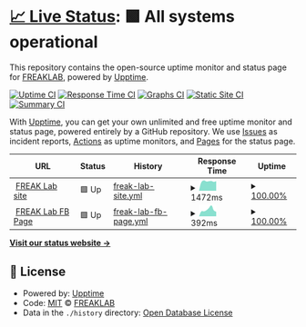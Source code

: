# [📈 Live Status](https://FREAKLAB.github.io/status): <!--live status--> **🟩 All systems operational**

This repository contains the open-source uptime monitor and status page for [FREAKLAB](https://FREAKLAB.github.io/status), powered by [Upptime](https://github.com/upptime/upptime).

[![Uptime CI](https://github.com/FREAKLAB/status/workflows/Uptime%20CI/badge.svg)](https://github.com/FREAKLAB/status/actions?query=workflow%3A%22Uptime+CI%22)
[![Response Time CI](https://github.com/FREAKLAB/status/workflows/Response%20Time%20CI/badge.svg)](https://github.com/FREAKLAB/status/actions?query=workflow%3A%22Response+Time+CI%22)
[![Graphs CI](https://github.com/FREAKLAB/status/workflows/Graphs%20CI/badge.svg)](https://github.com/FREAKLAB/status/actions?query=workflow%3A%22Graphs+CI%22)
[![Static Site CI](https://github.com/FREAKLAB/status/workflows/Static%20Site%20CI/badge.svg)](https://github.com/FREAKLAB/status/actions?query=workflow%3A%22Static+Site+CI%22)
[![Summary CI](https://github.com/FREAKLAB/status/workflows/Summary%20CI/badge.svg)](https://github.com/FREAKLAB/status/actions?query=workflow%3A%22Summary+CI%22)

With [Upptime](https://upptime.js.org), you can get your own unlimited and free uptime monitor and status page, powered entirely by a GitHub repository. We use [Issues](https://github.com/FREAKLAB/status/issues) as incident reports, [Actions](https://github.com/FREAKLAB/status/actions) as uptime monitors, and [Pages](https://FREAKLAB.github.io/status) for the status page.

<!--start: status pages-->
<!-- This summary is generated by Upptime (https://github.com/upptime/upptime) -->
<!-- Do not edit this manually, your changes will be overwritten -->
<!-- prettier-ignore -->
| URL | Status | History | Response Time | Uptime |
| --- | ------ | ------- | ------------- | ------ |
| <img alt="" src="https://icons.duckduckgo.com/ip3/freaklab.org.ico" height="13"> [FREAK Lab site](https://freaklab.org) | 🟩 Up | [freak-lab-site.yml](https://github.com/FREAKLAB/status/commits/HEAD/history/freak-lab-site.yml) | <details><summary><img alt="Response time graph" src="./graphs/freak-lab-site/response-time-week.png" height="20"> 1472ms</summary><br><a href="https://FREAKLAB.github.io/status/history/freak-lab-site"><img alt="Response time 1566" src="https://img.shields.io/endpoint?url=https%3A%2F%2Fraw.githubusercontent.com%2FFREAKLAB%2Fstatus%2FHEAD%2Fapi%2Ffreak-lab-site%2Fresponse-time.json"></a><br><a href="https://FREAKLAB.github.io/status/history/freak-lab-site"><img alt="24-hour response time 1493" src="https://img.shields.io/endpoint?url=https%3A%2F%2Fraw.githubusercontent.com%2FFREAKLAB%2Fstatus%2FHEAD%2Fapi%2Ffreak-lab-site%2Fresponse-time-day.json"></a><br><a href="https://FREAKLAB.github.io/status/history/freak-lab-site"><img alt="7-day response time 1472" src="https://img.shields.io/endpoint?url=https%3A%2F%2Fraw.githubusercontent.com%2FFREAKLAB%2Fstatus%2FHEAD%2Fapi%2Ffreak-lab-site%2Fresponse-time-week.json"></a><br><a href="https://FREAKLAB.github.io/status/history/freak-lab-site"><img alt="30-day response time 1566" src="https://img.shields.io/endpoint?url=https%3A%2F%2Fraw.githubusercontent.com%2FFREAKLAB%2Fstatus%2FHEAD%2Fapi%2Ffreak-lab-site%2Fresponse-time-month.json"></a><br><a href="https://FREAKLAB.github.io/status/history/freak-lab-site"><img alt="1-year response time 1566" src="https://img.shields.io/endpoint?url=https%3A%2F%2Fraw.githubusercontent.com%2FFREAKLAB%2Fstatus%2FHEAD%2Fapi%2Ffreak-lab-site%2Fresponse-time-year.json"></a></details> | <details><summary><a href="https://FREAKLAB.github.io/status/history/freak-lab-site">100.00%</a></summary><a href="https://FREAKLAB.github.io/status/history/freak-lab-site"><img alt="All-time uptime 99.99%" src="https://img.shields.io/endpoint?url=https%3A%2F%2Fraw.githubusercontent.com%2FFREAKLAB%2Fstatus%2FHEAD%2Fapi%2Ffreak-lab-site%2Fuptime.json"></a><br><a href="https://FREAKLAB.github.io/status/history/freak-lab-site"><img alt="24-hour uptime 100.00%" src="https://img.shields.io/endpoint?url=https%3A%2F%2Fraw.githubusercontent.com%2FFREAKLAB%2Fstatus%2FHEAD%2Fapi%2Ffreak-lab-site%2Fuptime-day.json"></a><br><a href="https://FREAKLAB.github.io/status/history/freak-lab-site"><img alt="7-day uptime 100.00%" src="https://img.shields.io/endpoint?url=https%3A%2F%2Fraw.githubusercontent.com%2FFREAKLAB%2Fstatus%2FHEAD%2Fapi%2Ffreak-lab-site%2Fuptime-week.json"></a><br><a href="https://FREAKLAB.github.io/status/history/freak-lab-site"><img alt="30-day uptime 100.00%" src="https://img.shields.io/endpoint?url=https%3A%2F%2Fraw.githubusercontent.com%2FFREAKLAB%2Fstatus%2FHEAD%2Fapi%2Ffreak-lab-site%2Fuptime-month.json"></a><br><a href="https://FREAKLAB.github.io/status/history/freak-lab-site"><img alt="1-year uptime 99.99%" src="https://img.shields.io/endpoint?url=https%3A%2F%2Fraw.githubusercontent.com%2FFREAKLAB%2Fstatus%2FHEAD%2Fapi%2Ffreak-lab-site%2Fuptime-year.json"></a></details>
| <img alt="" src="https://icons.duckduckgo.com/ip3/www.facebook.com.ico" height="13"> [FREAK Lab FB Page](https://www.facebook.com/FreakLaboratory) | 🟩 Up | [freak-lab-fb-page.yml](https://github.com/FREAKLAB/status/commits/HEAD/history/freak-lab-fb-page.yml) | <details><summary><img alt="Response time graph" src="./graphs/freak-lab-fb-page/response-time-week.png" height="20"> 392ms</summary><br><a href="https://FREAKLAB.github.io/status/history/freak-lab-fb-page"><img alt="Response time 348" src="https://img.shields.io/endpoint?url=https%3A%2F%2Fraw.githubusercontent.com%2FFREAKLAB%2Fstatus%2FHEAD%2Fapi%2Ffreak-lab-fb-page%2Fresponse-time.json"></a><br><a href="https://FREAKLAB.github.io/status/history/freak-lab-fb-page"><img alt="24-hour response time 267" src="https://img.shields.io/endpoint?url=https%3A%2F%2Fraw.githubusercontent.com%2FFREAKLAB%2Fstatus%2FHEAD%2Fapi%2Ffreak-lab-fb-page%2Fresponse-time-day.json"></a><br><a href="https://FREAKLAB.github.io/status/history/freak-lab-fb-page"><img alt="7-day response time 392" src="https://img.shields.io/endpoint?url=https%3A%2F%2Fraw.githubusercontent.com%2FFREAKLAB%2Fstatus%2FHEAD%2Fapi%2Ffreak-lab-fb-page%2Fresponse-time-week.json"></a><br><a href="https://FREAKLAB.github.io/status/history/freak-lab-fb-page"><img alt="30-day response time 413" src="https://img.shields.io/endpoint?url=https%3A%2F%2Fraw.githubusercontent.com%2FFREAKLAB%2Fstatus%2FHEAD%2Fapi%2Ffreak-lab-fb-page%2Fresponse-time-month.json"></a><br><a href="https://FREAKLAB.github.io/status/history/freak-lab-fb-page"><img alt="1-year response time 348" src="https://img.shields.io/endpoint?url=https%3A%2F%2Fraw.githubusercontent.com%2FFREAKLAB%2Fstatus%2FHEAD%2Fapi%2Ffreak-lab-fb-page%2Fresponse-time-year.json"></a></details> | <details><summary><a href="https://FREAKLAB.github.io/status/history/freak-lab-fb-page">100.00%</a></summary><a href="https://FREAKLAB.github.io/status/history/freak-lab-fb-page"><img alt="All-time uptime 100.00%" src="https://img.shields.io/endpoint?url=https%3A%2F%2Fraw.githubusercontent.com%2FFREAKLAB%2Fstatus%2FHEAD%2Fapi%2Ffreak-lab-fb-page%2Fuptime.json"></a><br><a href="https://FREAKLAB.github.io/status/history/freak-lab-fb-page"><img alt="24-hour uptime 100.00%" src="https://img.shields.io/endpoint?url=https%3A%2F%2Fraw.githubusercontent.com%2FFREAKLAB%2Fstatus%2FHEAD%2Fapi%2Ffreak-lab-fb-page%2Fuptime-day.json"></a><br><a href="https://FREAKLAB.github.io/status/history/freak-lab-fb-page"><img alt="7-day uptime 100.00%" src="https://img.shields.io/endpoint?url=https%3A%2F%2Fraw.githubusercontent.com%2FFREAKLAB%2Fstatus%2FHEAD%2Fapi%2Ffreak-lab-fb-page%2Fuptime-week.json"></a><br><a href="https://FREAKLAB.github.io/status/history/freak-lab-fb-page"><img alt="30-day uptime 100.00%" src="https://img.shields.io/endpoint?url=https%3A%2F%2Fraw.githubusercontent.com%2FFREAKLAB%2Fstatus%2FHEAD%2Fapi%2Ffreak-lab-fb-page%2Fuptime-month.json"></a><br><a href="https://FREAKLAB.github.io/status/history/freak-lab-fb-page"><img alt="1-year uptime 100.00%" src="https://img.shields.io/endpoint?url=https%3A%2F%2Fraw.githubusercontent.com%2FFREAKLAB%2Fstatus%2FHEAD%2Fapi%2Ffreak-lab-fb-page%2Fuptime-year.json"></a></details>

<!--end: status pages-->

[**Visit our status website →**](https://FREAKLAB.github.io/status)

## 📄 License

- Powered by: [Upptime](https://github.com/upptime/upptime)
- Code: [MIT](./LICENSE) © [FREAKLAB](https://FREAKLAB.github.io/status)
- Data in the `./history` directory: [Open Database License](https://opendatacommons.org/licenses/odbl/1-0/)
